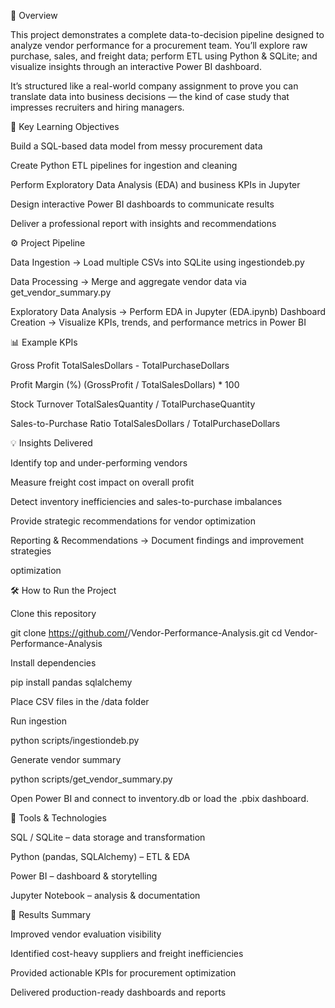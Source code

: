 🚀 Overview

This project demonstrates a complete data-to-decision pipeline designed to analyze vendor performance for a procurement team.
You’ll explore raw purchase, sales, and freight data; perform ETL using Python & SQLite; and visualize insights through an interactive Power BI dashboard.

It’s structured like a real-world company assignment to prove you can translate data into business decisions — the kind of case study that impresses recruiters and hiring managers.


🧠 Key Learning Objectives

Build a SQL-based data model from messy procurement data

Create Python ETL pipelines for ingestion and cleaning

Perform Exploratory Data Analysis (EDA) and business KPIs in Jupyter

Design interactive Power BI dashboards to communicate results

Deliver a professional report with insights and recommendations

⚙️ Project Pipeline

Data Ingestion → Load multiple CSVs into SQLite using ingestiondeb.py

Data Processing → Merge and aggregate vendor data via get_vendor_summary.py

Exploratory Data Analysis → Perform EDA in Jupyter (EDA.ipynb)
Dashboard Creation → Visualize KPIs, trends, and performance metrics in Power BI

📊 Example KPIs

Gross Profit
TotalSalesDollars - TotalPurchaseDollars

Profit Margin (%)
(GrossProfit / TotalSalesDollars) * 100

Stock Turnover
TotalSalesQuantity / TotalPurchaseQuantity

Sales-to-Purchase Ratio
TotalSalesDollars / TotalPurchaseDollars


💡 Insights Delivered

Identify top and under-performing vendors

Measure freight cost impact on overall profit

Detect inventory inefficiencies and sales-to-purchase imbalances

Provide strategic recommendations for vendor optimization

Reporting & Recommendations → Document findings and improvement strategies

optimization

🛠️ How to Run the Project

Clone this repository

git clone https://github.com/<your-username>/Vendor-Performance-Analysis.git
cd Vendor-Performance-Analysis

Install dependencies

pip install pandas sqlalchemy


Place CSV files in the /data folder

Run ingestion

python scripts/ingestiondeb.py


Generate vendor summary

python scripts/get_vendor_summary.py


Open Power BI and connect to inventory.db or load the .pbix dashboard.


🧩 Tools & Technologies

SQL / SQLite – data storage and transformation

Python (pandas, SQLAlchemy) – ETL & EDA

Power BI – dashboard & storytelling

Jupyter Notebook – analysis & documentation

🧾 Results Summary

Improved vendor evaluation visibility

Identified cost-heavy suppliers and freight inefficiencies

Provided actionable KPIs for procurement optimization

Delivered production-ready dashboards and reports
